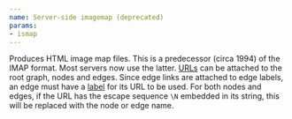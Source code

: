 ```yaml
---
name: Server-side imagemap (deprecated)
params:
- ismap
---
```

Produces HTML image map files. This is a predecessor (circa 1994)
of the IMAP format.  Most servers now use the latter.
[URLs](attrs.html#d:URL) can be attached to the root graph,
nodes and edges. Since edge
links are attached to edge labels, an edge must
have a [label](attrs.html#d:label) for its
URL to be used. For both nodes and edges, if the URL has the escape
sequence `\N` embedded in its string, this will be replaced with the
node or edge name.

